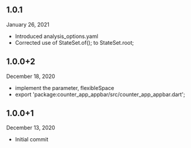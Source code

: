 ## 1.0.1
 January 26, 2021
- Introduced analysis_options.yaml
- Corrected use of StateSet.of(); to StateSet.root;

## 1.0.0+2
 December 18, 2020
- implement the parameter, flexibleSpace
- export 'package:counter_app_appbar/src/counter_app_appbar.dart';

## 1.0.0+1
 December 13, 2020
- Initial commit